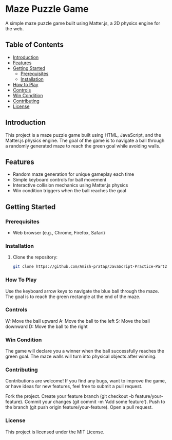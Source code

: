 
# Maze Puzzle Game

A simple maze puzzle game built using Matter.js, a 2D physics engine for the web.

## Table of Contents

- [Introduction](#introduction)
- [Features](#features)
- [Getting Started](#getting-started)
  - [Prerequisites](#prerequisites)
  - [Installation](#installation)
- [How to Play](#how-to-play)
- [Controls](#controls)
- [Win Condition](#win-condition)
- [Contributing](#contributing)
- [License](#license)

## Introduction

This project is a maze puzzle game built using HTML, JavaScript, and the Matter.js physics engine. The goal of the game is to navigate a ball through a randomly generated maze to reach the green goal while avoiding walls.



## Features

- Random maze generation for unique gameplay each time
- Simple keyboard controls for ball movement
- Interactive collision mechanics using Matter.js physics
- Win condition triggers when the ball reaches the goal

## Getting Started

### Prerequisites

- Web browser (e.g., Chrome, Firefox, Safari)

### Installation

1. Clone the repository:

   ```bash
   git clone https://github.com/Amish-pratap/JavaScript-Practice-Part2/Maze


### How To Play
Use the keyboard arrow keys to navigate the blue ball through the maze.
The goal is to reach the green rectangle at the end of the maze.
### Controls
W: Move the ball upward
A: Move the ball to the left
S: Move the ball downward
D: Move the ball to the right
### Win Condition
The game will declare you a winner when the ball successfully reaches the green goal. The maze walls will turn into physical objects after winning.

### Contributing
Contributions are welcome! If you find any bugs, want to improve the game, or have ideas for new features, feel free to submit a pull request.

Fork the project.
Create your feature branch (git checkout -b feature/your-feature).
Commit your changes (git commit -m 'Add some feature').
Push to the branch (git push origin feature/your-feature).
Open a pull request.
### License
This project is licensed under the MIT License.
